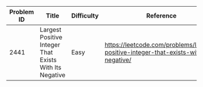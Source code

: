 | Problem ID | Title | Difficulty | Reference
| --- | --- | --- | ---
| 2441 | Largest Positive Integer That Exists With Its Negative | Easy | https://leetcode.com/problems/largest-positive-integer-that-exists-with-its-negative/
